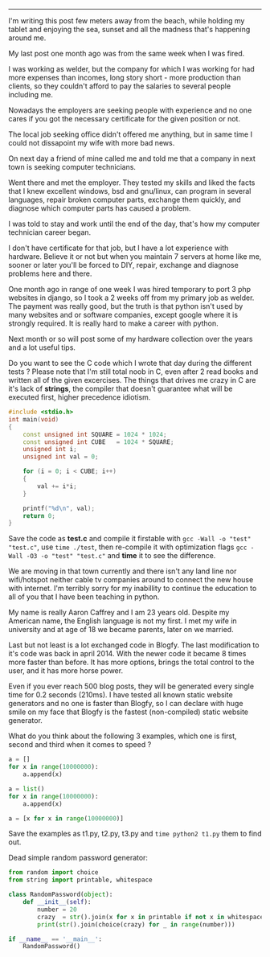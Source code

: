 
---

I'm writing this post few meters away from the beach, while holding my tablet and enjoying the sea, sunset and all the madness that's happening around me.

My last post one month ago was from the same week when I was fired.

I was working as welder, but the company for which I was working for had more expenses than incomes, long story short - more production than clients, so they couldn't afford to pay the salaries to several people including me.

Nowadays the employers are seeking people with experience and no one cares if you got the necessary certificate for the given position or not.

The local job seeking office didn't offered me anything, but in same time I could not dissapoint my wife with more bad news.

On next day a friend of mine called me and told me that a company in next town is seeking computer technicians.

Went there and met the employer. They tested my skills and liked the facts that I knew excellent windows, bsd and gnu/linux, can program in several languages, repair broken computer parts, exchange them quickly, and diagnose which computer parts has caused a problem.

I was told to stay and work until the end of the day, that's how my computer technician career began.

I don't have certificate for that job, but I have a lot experience with hardware. Believe it or not but when you maintain 7 servers at home like me, sooner or later you'll be forced to DIY, repair, exchange and diagnose problems here and there.

One month ago in range of one week I was hired temporary to port 3 php websites in django, so I took a 2 weeks off from my primary job as welder. The payment was really good, but the truth is that python isn't used by many websites and or software companies, except google where it is strongly required. It is really hard to make a career with python.

Next month or so will post some of my hardware collection over the years and a lot useful tips.


Do you want to see the C code which I wrote that day during the different tests ? Please note that I'm still total noob in C, even after 2 read books and written all of the given excercises. The things that drives me crazy in C are it's lack of **strings**, the compiler that doesn't guarantee what will be executed first, higher precedence idiotism.

```cpp
#include <stdio.h>
int main(void)
{
    const unsigned int SQUARE = 1024 * 1024;
    const unsigned int CUBE   = 1024 * SQUARE;
    unsigned int i;
    unsigned int val = 0;

    for (i = 0; i < CUBE; i++)
    {
        val += i*i;
    }

    printf("%d\n", val);
    return 0;
}
``` 

Save the code as **test.c** and compile it firstable with `gcc -Wall -o "test" "test.c"`, use `time ./test`, then re-compile it with optimization flags `gcc -Wall -O3 -o "test" "test.c"` and **time** it to see the difference.



We are moving in that town currently and there isn't any land line nor wifi/hotspot neither cable tv companies around to connect the new house with internet. I'm terribly sorry for my inabillity to continue the education to all of you that I have been teaching in python.

My name is really Aaron Caffrey and I am 23 years old. Despite my American name, the English language is not my first. I met my wife in university and at age of 18 we became parents, later on we married.

Last but not least is a lot exchanged code in Blogfy. The last modification to it's code was back in april 2014. With the newer code it became 8 times more faster than before. It has more options, brings the total control to the user, and it has more horse power.

Even if you ever reach 500 blog posts, they will be generated every single time for 0.2 seconds (210ms). I have tested all known static website generators and no one is faster than Blogfy, so I can declare with huge smile on my face that Blogfy is the fastest (non-compiled) static website generator.

What do you think about the following 3 examples, which one is first, second and third when it comes to speed ?

```python
a = []
for x in range(10000000):
    a.append(x)
```

```python
a = list()
for x in range(10000000):
    a.append(x)
```

```python
a = [x for x in range(10000000)]
```

Save the examples as t1.py, t2.py, t3.py and `time python2 t1.py` them to find out.

Dead simple random password generator:

```python
from random import choice
from string import printable, whitespace

class RandomPassword(object):
    def __init__(self):
        number = 20
        crazy  = str().join(x for x in printable if not x in whitespace)
        print(str().join(choice(crazy) for _ in range(number)))

if __name__ == '__main__':
    RandomPassword()
```
